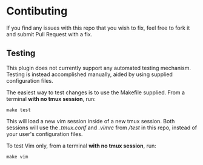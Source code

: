 # Contibuting

If you find any issues with this repo that you wish to fix, feel free to fork
it and submit Pull Request with a fix.

## Testing

This plugin does not currently support any automated testing mechanism. Testing
is instead accomplished manually, aided by using supplied configuration files.

The easiest way to test changes is to use the Makefile supplied. From a
terminal **with no tmux session**, run:

```
make test
```

This will load a new vim session inside of a new tmux session. Both sessions
will use the *.tmux.conf* and *.vimrc* from */test* in this repo, instead of
your user's configuration files.

To test Vim only, from a terminal **with no tmux session**, run:

```
make vim
```
